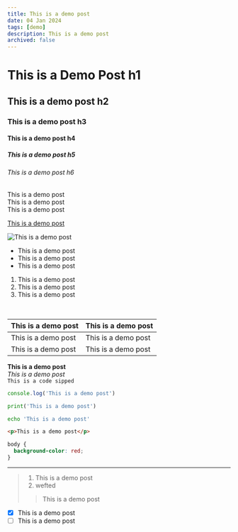 ```yaml
---
title: This is a demo post
date: 04 Jan 2024
tags: [demo]
description: This is a demo post
archived: false
---
```


# This is a Demo Post h1

## This is a demo post h2

### This is a demo post h3

#### This is a demo post h4

##### This is a demo post h5

###### This is a demo post h6

This is a demo post  
This is a demo post  
This is a demo post

[This is a demo post](https://www.google.com)

![This is a demo post](https://www.google.com/images/branding/googlelogo/1x/googlelogo_color_272x92dp.png)

- This is a demo post
- This is a demo post
- This is a demo post

1. This is a demo post
2. This is a demo post
3. This is a demo post  

<br>

| This is a demo post | This is a demo post |
|---------------------|---------------------|
| This is a demo post | This is a demo post |
| This is a demo post | This is a demo post |

**This is a demo post**    
*This is a demo post*  
`This is a code sipped`  


```javascript  
console.log('This is a demo post')  
```  
  
```python
print('This is a demo post')
```

```bash
echo 'This is a demo post'
```

```html
<p>This is a demo post</p>
```

```css
body {
  background-color: red;
}
```

---

>  
> 1. This is a demo post  
> 2. wefted  
>  
>> This is a demo post  
>    

- [x] This is a demo post  
- [ ] This is a demo post
